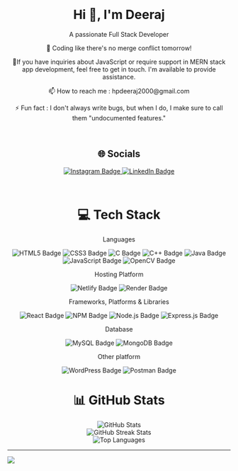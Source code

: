 <br><h1 align="center">Hi 👋, I'm Deeraj</h1>
<p align="center" margin="5rem">A passionate Full Stack Developer</p>
<p align="center">🚀 Coding like there's no merge conflict tomorrow!</p>
<p align="center">💬If you have inquiries about JavaScript or require support in MERN stack app development, feel free to get in touch. I'm available to provide assistance.</p>
<p align="center">📫 How to reach me : hpdeeraj2000@gmail.com</p>
<p align="center">⚡ Fun fact :    I don't always write bugs, but when I do, I make sure to call them "undocumented features."</p>


<br><h2 align="center">🌐 Socials</h2> 
<div align="center">
<a href="https://instagram.com/_dee.raj_" target="_blank">
    <img src="https://img.shields.io/badge/Instagram-%23E4405F.svg?logo=Instagram&logoColor=white" alt="Instagram Badge">
  </a>

  <a href="https://linkedin.com/in/in/deeraj-s" target="_blank">
    <img src="https://img.shields.io/badge/LinkedIn-%230077B5.svg?logo=linkedin&logoColor=white" alt="LinkedIn Badge">
  </a>
  </div>

<br><h1 align="center">💻 Tech Stack</h1>
<div align="center">
    <div>
        <p>Languages</p>
        <img src="https://img.shields.io/badge/html5-%23E34F26.svg?style=for-the-badge&logo=html5&logoColor=white" alt="HTML5 Badge">
        <img src="https://img.shields.io/badge/css3-%231572B6.svg?style=for-the-badge&logo=css3&logoColor=white" alt="CSS3 Badge">
        <img src="https://img.shields.io/badge/c-%2300599C.svg?style=for-the-badge&logo=c&logoColor=white" alt="C Badge">
        <img src="https://img.shields.io/badge/c++-%2300599C.svg?style=for-the-badge&logo=c%2B%2B&logoColor=white" alt="C++ Badge">
        <img src="https://img.shields.io/badge/java-%23ED8B00.svg?style=for-the-badge&logo=openjdk&logoColor=white" alt="Java Badge">
        <img src="https://img.shields.io/badge/javascript-%23323330.svg?style=for-the-badge&logo=javascript&logoColor=%23F7DF1E" alt="JavaScript Badge">
        <img src="https://img.shields.io/badge/opencv-%23white.svg?style=for-the-badge&logo=opencv&logoColor=white" alt="OpenCV Badge">
    </div>

  <div>
      <p>Hosting Platform</p>
      <img src="https://img.shields.io/badge/netlify-%23000000.svg?style=for-the-badge&logo=netlify&logoColor=#00C7B7" alt="Netlify Badge">
      <img src="https://img.shields.io/badge/Render-%46E3B7.svg?style=for-the-badge&logo=render&logoColor=white" alt="Render Badge">
      
  </div>

  <div><p>Frameworks, Platforms & Libraries</p>
      <img src="https://img.shields.io/badge/react-%2320232a.svg?style=for-the-badge&logo=react&logoColor=%2361DAFB" alt="React Badge">
      <img src="https://img.shields.io/badge/NPM-%23CB3837.svg?style=for-the-badge&logo=npm&logoColor=white" alt="NPM Badge">
      <img src="https://img.shields.io/badge/node.js-6DA55F?style=for-the-badge&logo=node.js&logoColor=white" alt="Node.js Badge">
      <img src="https://img.shields.io/badge/express.js-%23404d59.svg?style=for-the-badge&logo=express&logoColor=%2361DAFB" alt="Express.js Badge">
  </div>

  <div><p>Database</p>
    <img src="https://img.shields.io/badge/mysql-%2300000f.svg?style=for-the-badge&logo=mysql&logoColor=white" alt="MySQL Badge">
  <img src="https://img.shields.io/badge/MongoDB-%234ea94b.svg?style=for-the-badge&logo=mongodb&logoColor=white" alt="MongoDB Badge">
  </div>

  <div><p>Other platform</p>
  <img src="https://img.shields.io/badge/WordPress-%23117AC9.svg?style=for-the-badge&logo=WordPress&logoColor=white" alt="WordPress Badge">
  <img src="https://img.shields.io/badge/Postman-FF6C37?style=for-the-badge&logo=postman&logoColor=white" alt="Postman Badge">

  </div>

  
  
  
  
  
  
  </div>
<h1 align="center">📊 GitHub Stats</h1>

<div align="center">
  <img src="https://github-readme-stats.vercel.app/api?username=Deeraj-S&theme=react&hide_border=true&include_all_commits=true&count_private=true" alt="GitHub Stats" />
</div>
<div align="center">
  <img src="https://github-readme-streak-stats.herokuapp.com/?user=Deeraj-S&theme=react&hide_border=true" alt="GitHub Streak Stats" />
</div>
<div align="center">
  <img src="https://github-readme-stats.vercel.app/api/top-langs/?username=Deeraj-S&theme=react&hide_border=true&include_all_commits=true&count_private=true&layout=compact" alt="Top Languages" />
</div>

---
[![](https://visitcount.itsvg.in/api?id=Deeraj-S&icon=0&color=9)](https://visitcount.itsvg.in)
